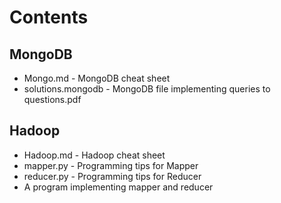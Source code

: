 # Contents

## MongoDB

* Mongo.md - MongoDB cheat sheet
* solutions.mongodb - MongoDB file implementing queries to questions.pdf

## Hadoop

* Hadoop.md - Hadoop cheat sheet
* mapper.py - Programming tips for Mapper
* reducer.py - Programming tips for Reducer
* A program implementing mapper and reducer
